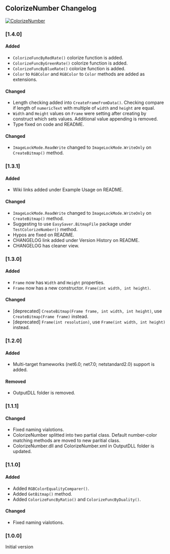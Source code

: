 ## ColorizeNumber Changelog
[![ColorizeNumber](https://img.shields.io/nuget/v/ColorizeNumber.svg)](https://www.nuget.org/packages/ColorizeNumber/)

<!--
### [Unreleased]

#### Added

#### Changed

#### Removed
-->

### [1.4.0]

#### Added
* `ColorizeFuncByRedRate()` colorize function is added.
* `ColorizeFuncByGreenRate()` colorize function is added.
* `ColorizeFuncByBlueRate()` colorize function is added.
* `Color` to `RGBColor` and `RGBColor` to `Color` methods are added as extensions.

#### Changed
* Length checking added into `CreateFrameFromData()`. Checking compare if length of `numericText` with multiple of `width` and `height` are equal.
* `Width` and `Height` values on `Frame` were setting after creating by construct which sets values. Additional value appending is removed.
* Type fixed on code and README.

#### Changed
* `ImageLockMode.ReadWrite` changed to `ImageLockMode.WriteOnly` on `CreateBitmap()` method.

### [1.3.1]

#### Added
* Wiki links added under Example Usage on README.

#### Changed
* `ImageLockMode.ReadWrite` changed to `ImageLockMode.WriteOnly` on `CreateBitmap()` method.
* Suggesting to use `EasySaver.BitmapFile` package under `TestColorizeNumber()` method.
* Hypos are fixed on README.
* CHANGELOG link added under Version History on README.
* CHANGELOG has cleaner view.

### [1.3.0]

#### Added
* `Frame` now has `Width` and `Height` properties.
* `Frame` now has a new constructor. `Frame(int width, int height)`.

#### Changed
* [deprecated] `CreateBitmap(Frame frame, int width, int height)`, use `CreateBitmap(Frame frame)` instead.
* [deprecated] `Frame(int resolution)`, use `Frame(int width, int height)` instead.

### [1.2.0]

#### Added
* Multi-target frameworks (net6.0; net7.0; netstandard2.0) support is added.

#### Removed
* OutputDLL folder is removed.

### [1.1.1]

#### Changed
* Fixed naming vialotions.
* ColorizeNumber splitted into two partial class. Default number-color matching methods are moved to new paritial class.
* ColorizeNumber.dll and ColorizeNumber.xml in OutputDLL folder is updated.

### [1.1.0]

#### Added
* Added `RGBColorEqualityComparer()`.
* Added `GetBitmap()` method.
* Added `ColorizeFuncByRatio()` and `ColorizeFuncByDuality()`.

#### Changed
* Fixed naming vialotions.

### [1.0.0]
Initial version
